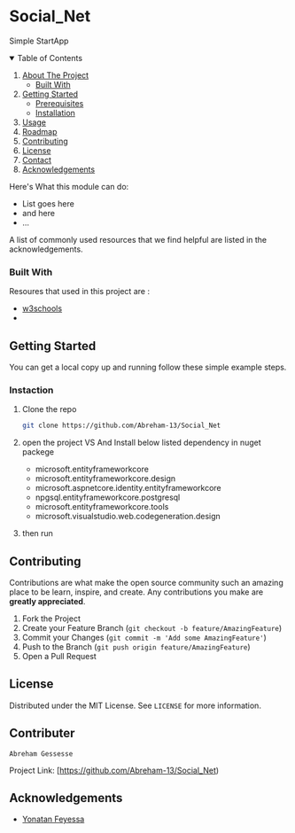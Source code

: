 # Social_Net
Simple StartApp
<br />




<!-- TABLE OF CONTENTS -->
<details open="open">
  <summary>Table of Contents</summary>
  <ol>
    <li>
      <a href="#about-the-project">About The Project</a>
      <ul>
        <li><a href="#built-with">Built With</a></li>
      </ul>
    </li>
    <li>
      <a href="#getting-started">Getting Started</a>
      <ul>
        <li><a href="#prerequisites">Prerequisites</a></li>
        <li><a href="#installation">Installation</a></li>
      </ul>
    </li>
    <li><a href="#usage">Usage</a></li>
    <li><a href="#roadmap">Roadmap</a></li>
    <li><a href="#contributing">Contributing</a></li>
    <li><a href="#license">License</a></li>
    <li><a href="#contact">Contact</a></li>
    <li><a href="#acknowledgements">Acknowledgements</a></li>
  </ol>
</details>

Here's What this module can do:
* List goes here
* and here
* ...

A list of commonly used resources that we find helpful are listed in the acknowledgements.

### Built With

Resoures that used in this project are :
* [w3schools](www.w3schools.com/cs)
* 



<!-- GETTING STARTED -->
## Getting Started

You can get a local copy up and running follow these simple example steps.

### Instaction

1. Clone the repo
   ```sh
   git clone https://github.com/Abreham-13/Social_Net
   ```
2. open the project VS And Install below listed dependency in nuget packege
    - microsoft.entityframeworkcore
   - microsoft.entityframeworkcore.design
   - microsoft.aspnetcore.identity.entityframeworkcore
   - npgsql.entityframeworkcore.postgresql
   - microsoft.entityframeworkcore.tools
   - microsoft.visualstudio.web.codegeneration.design

3. then run 


<!-- USAGE EXAMPLES -->


<!-- CONTRIBUTING -->
## Contributing

Contributions are what make the open source community such an amazing place to be learn, inspire, and create. Any contributions you make are **greatly appreciated**.

1. Fork the Project
2. Create your Feature Branch (`git checkout -b feature/AmazingFeature`)
3. Commit your Changes (`git commit -m 'Add some AmazingFeature'`)
4. Push to the Branch (`git push origin feature/AmazingFeature`)
5. Open a Pull Request



<!-- LICENSE -->
## License

Distributed under the MIT License. See `LICENSE` for more information.



<!-- CONTACT -->
## Contributer
    Abreham Gessesse


Project Link: [https://github.com/Abreham-13/Social_Net)

<!-- ACKNOWLEDGEMENTS -->
## Acknowledgements

* [Yonatan Feyessa ](https://github.com/yonathanfeyessa)
